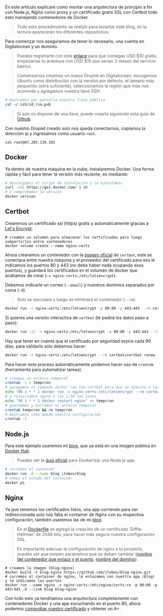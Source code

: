 En este artículo explicaré como montar una arquitectura de principio a fin con Node.js, Nginx como proxy y un certificado gratis SSL con Certbot todo esto manejando contenedores de Docker.

> Todo este procedimiento se realizó para levantar este blog, en la lectura aparecerán los diferentes repositorios.

Para comenzar nos aseguramos de tener lo necesario, una cuenta en Digitalocean y
un dominio.

> Puedes registrarte con este [enlace](https://m.do.co/c/c58082e089db) para que consigas USD $10 gratis, empezarías tu aventura con USD $15 que serian 3 meses del servicio basico.

> Comenzamos creamos un nuevo Droplet en Digitalocean, escogemos Ubuntu como distribución con la versión por defecto, el tamaño más pequeñito (será suficiente), seleccionamos la región que más nos acomode y agregamos nuestra llave SSH.

```bash
# mostramos por pantalla nuestra llave pública
cat ~/.ssh/id_rsa.pub
```

> Si aún no dispone de una llave, puede crearla siguiendo esta guia de [Github](https://help.github.com/articles/generating-a-new-ssh-key-and-adding-it-to-the-ssh-agent/).

Con nuestro Droplet creado solo nos queda conectarnos, copiamos la dirección ip y ingresamos como usuario `root`.

```
ssh root@67.205.139.183
```

## Docker

Ya dentro de nuestra máquina en la nube, instalaremos Docker. Una forma rápida y fácil para tener la versión más reciente, es mediante:

```bash
# descargamos el script de instalación y lo ejecutamos
curl -sSL https://get.docker.com/ | sh
# y comprobamos la versión
docker version
```

## Certbot

Crearemos un certificado ssl (https) gratis y automáticamente gracias a [Let's Encrypt](https://certbot.eff.org/).

```
# creamos un volumen para almacenar los certificados para luego compartirlos entre contenedores
docker volume create --name nginx-certs
```

Ahora crearemos un contenedor con la [imagen oficial](https://hub.docker.com/r/certbot/certbot/) de `certbot`, este se conectara entre nuestra máquina y el proveedor del certificado para eso le indicamos los puertos 80 y 443 (no debe haber nada ocupando esos puertos), y guardará los certificados en el volumen de docker que acabamos de crear (`-v nginx-certs:/etc/letsencrypt`).

Debemos indicarle un correo (`--email`) y nuestros dominios separados por coma (`-d`).

> Solo se ejecutara y luego se eliminará el contenedor (`--rm`).

```bash
docker run -v nginx-certs:/etc/letsencrypt -p 80:80 -p 443:443 --rm certbot/certbot certonly --verbose --standalone --noninteractive --agree-tos --quiet --email=tu@gmail.com -d example.com,www.example.com
```
Si quieres una versión interactiva de `certbot` (te pedirá los datos paso a paso):

```bash
docker run -it -v nginx-certs:/etc/letsencrypt -p 80:80 -p 443:443 --rm certbot/certbot certonly --standalone
```

Hay que tener en cuenta que el certificado por seguridad expira cada 90 días, para validarlo solo debemos hacer:

```bash
docker run -v nginx-certs:/etc/letsencrypt --rm certbot/certbot renew
```

Para hacer este proceso automáticamente podemos hacer uso de `crontab` (herramienta para automatizar tareas).

```bash
# creamos un archivo temporal
crontab -l > tempcron
# agregamos el comando docker run con certbot para que se ejecute a las 1:00 los lunes
echo "00 1 * * 1 docker run -v nginx-certs:/etc/letsencrypt --rm certbot/certbot renew" >> tempcron
# y reiniciamos nginx a las 1:30 los lunes
echo "30 1 * * 1 docker restart nginx" >> tempcron
# guardamos y borramos el archivo temporal
crontab tempcron && rm tempcron
# mostramos cómo quedó nuestra configuración
crontab -l
```

## Node.js

Para este ejemplo usaremos mi [blog](https://github.com/jlobos/blog), que ya está en una imagen pública en [Docker Hub](https://hub.docker.com/r/jlobos/blog/).

> Puedes ver la [guia oficial](https://nodejs.org/en/docs/guides/nodejs-docker-webapp/) para Dockerizar una Node.js app.

```bash
# corremos el container
docker run -d --name blog jlobos/blog
# vemos el estado del container
docker ps
```

## Nginx

Ya que tenemos los certificados listos, una app corriendo para ser redireccionada solo nos falta el container de Nginx con su respectiva configuración, también usaremos las de mi [blog](https://github.com/jlobos/blog-nginx/blob/master/nginx.conf):

> En el [Dockerfile](https://github.com/jlobos/blog-nginx/blob/master/Dockerfile#L6) se agregó la creación de un certificado ‘Diffie-Hellman’ de 2048 bits, para hacer más segura nuestra configuración SSL.

> Es importante adecuar la configuración de nginx a tu proyecto, puedes ver que existen parámetros que se deben cambiar ([nombre del contenedor que enlaza y el puerto](https://github.com/jlobos/blog-nginx/blob/master/nginx.conf#L12), [nombre del dominio](https://github.com/jlobos/blog-nginx/blob/master/nginx.conf#L24-L27)).

```
# creamos la imagen (blog-nginx)
docker build -t blog-nginx https://github.com/jlobos/blog-nginx.git
# corremos el container de nginx, lo enlazamos con nuestra app (blog) y le indicamos los puertos
docker run --name nginx -v nginx-certs:/etc/nginx/certs:ro -p 80:80 -p 443:443 -d --link blog blog-nginx
```
Con todo esto ya tendríamos una arquitectura completamente con contenedores Docker y una app escuchando en el puerto 80, ahora podemos [comprobar nuestro certificado](https://www.ssllabs.com/ssltest/index.html) y obtener un A+.
